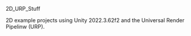 2D_URP_Stuff                                   
                                                 
2D example projects using Unity 2022.3.62f2 and the Universal Render Pipelinw (URP).
                                                 
